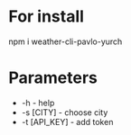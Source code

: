 # For install
npm i weather-cli-pavlo-yurch

# Parameters
* -h - help
* -s [CITY] - choose city
* -t [API_KEY] - add token
